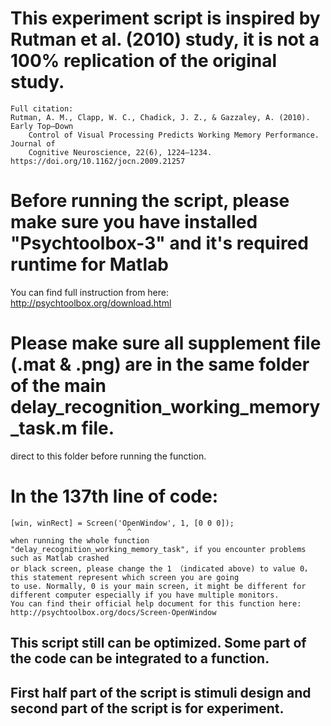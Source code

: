 # This experiment script is inspired by Rutman et al. (2010) study, it is not a 100% replication of the original study. 
	Full citation: 
	Rutman, A. M., Clapp, W. C., Chadick, J. Z., & Gazzaley, A. (2010). Early Top–Down 
		Control of Visual Processing Predicts Working Memory Performance. Journal of 
		Cognitive Neuroscience, 22(6), 1224–1234. https://doi.org/10.1162/jocn.2009.21257

# Before running the script, please make sure you have installed "Psychtoolbox-3" and it's required runtime for Matlab
   You can find full instruction from here: http://psychtoolbox.org/download.html

# Please make sure all supplement file (.mat & .png) are in the same folder of the main delay_recognition_working_memory_task.m file.
  direct to this folder before running the function.  

# In the 137th line of code: 
	[win, winRect] = Screen('OpenWindow', 1, [0 0 0]);
							  ^
	when running the whole function "delay_recognition_working_memory_task", if you encounter problems such as Matlab crashed 
	or black screen, please change the 1 （indicated above) to value 0， this statement represent which screen you are going
	to use. Normally, 0 is your main screen, it might be different for different computer especially if you have multiple monitors. 
	You can find their official help document for this function here: http://psychtoolbox.org/docs/Screen-OpenWindow


## This script still can be optimized. Some part of the code can be integrated to a function. 
## First half part of the script is stimuli design and second part of the script is for experiment. 

